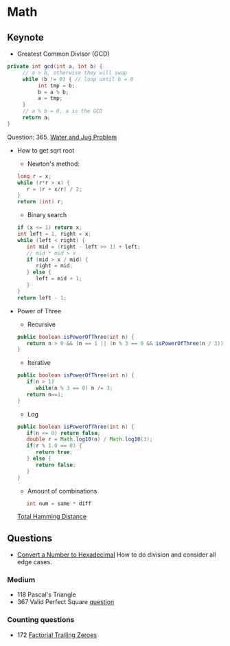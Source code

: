 # Math

## Keynote

- Greatest Common Divisor (GCD)

```java
private int gcd(int a, int b) {
     // a > b, otherwise they will swap
     while (b != 0) { // loop until b = 0
          int tmp = b;
          b = a % b;
          a = tmp;
     }
     // a % b = 0, a is the GCD
     return a;
}
```

Question: 365. [Water and Jug Problem](WaterAndJugProblem.java)

- How to get sqrt root

  - Newton's method:

   ```java
   long r = x;
   while (r*r > x) {
      r = (r + x/r) / 2;
   }
   return (int) r;
   ```

  - Binary search

   ```java
   if (x <= 1) return x;
   int left = 1, right = x;
   while (left < right) {
      int mid = (right - left >> 1) + left;
      // mid * mid > x
      if (mid > x / mid) {
         right = mid;
      } else {
         left = mid + 1;
      }
   }
   return left - 1;
   ```

- Power of Three
  - Recursive

   ```java
   public boolean isPowerOfThree(int n) {
      return n > 0 && (n == 1 || (n % 3 == 0 && isPowerOfThree(n / 3)));
   }
   ```

  - Iterative

   ```java
   public boolean isPowerOfThree(int n) {
      if(n > 1)
         while(n % 3 == 0) n /= 3;
      return n==1;
   }
   ```

  - Log

   ```java
   public boolean isPowerOfThree(int n) {
      if(n <= 0) return false; 
      double r = Math.log10(n) / Math.log10(3);
      if(r % 1.0 == 0) {
         return true;
      } else {
         return false;
      }
   }
   ```

  - Amount of combinations

   ```java
      int num = same * diff
   ```

   [Total Hamming Distance](https://leetcode.com/problems/total-hamming-distance/description/)

## Questions

- [Convert a Number to Hexadecimal](ConvertANumberToHexadecimal.java)
    How to do division and consider all edge cases.

### Medium

- 118 Pascal's Triangle
- 367 Valid Perfect Square [question](https://leetcode.com/problems/valid-perfect-square)

### Counting questions

- 172 [Factorial Trailing Zeroes](https://leetcode.com/problems/factorial-trailing-zeroes)
